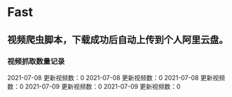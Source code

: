 
# Fast

## 视频爬虫脚本，下载成功后自动上传到个人阿里云盘。

### 视频抓取数量记录
2021-07-08
更新视频数：0
2021-07-08
更新视频数：0
2021-07-08
更新视频数：0
2021-07-09
更新视频数：0
2021-07-09
更新视频数：0